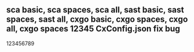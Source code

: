 sca basic,
sca spaces,
sca all,
sast basic,
sast spaces,
sast all,
cxgo basic,
cxgo spaces,
cxgo all,
cxgo spaces 12345
CxConfig.json
fix bug
----

123456789
